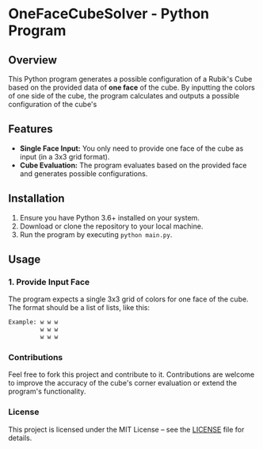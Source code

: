 # OneFaceCubeSolver - Python Program

## Overview

This Python program generates a possible configuration of a Rubik's Cube  based on the provided data of **one face** of the cube. By inputting the colors of one side of the cube, the program calculates and outputs a possible configuration of the cube's 

## Features

- **Single Face Input:** You only need to provide one face of the cube as input (in a 3x3 grid format).
- **Cube Evaluation:** The program evaluates based on the provided face and generates possible configurations.

## Installation

1. Ensure you have Python 3.6+ installed on your system.
2. Download or clone the repository to your local machine.
3. Run the program by executing `python main.py`.

## Usage

### 1. Provide Input Face
The program expects a single 3x3 grid of colors for one face of the cube. The format should be a list of lists, like this:

```python
Example: w w w
         w w w
         w w w
```

### Contributions
Feel free to fork this project and contribute to it. Contributions are welcome to improve the accuracy of the cube's corner evaluation or extend the program's functionality.

### License
This project is licensed under the MIT License – see the [LICENSE](LICENSE) file for details.
